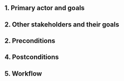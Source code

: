 # 

## 1. Primary actor and goals

## 2. Other stakeholders and their goals

## 2. Preconditions


## 4. Postconditions


## 5. Workflow


```plantuml
```